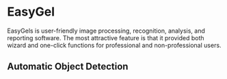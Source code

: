 # EasyGel
EasyGels is user-friendly image processing, recognition, analysis, and reporting software. 
The most attractive feature is that it provided both wizard and one-click functions for professional and non-professional users.

## Automatic Object Detection





